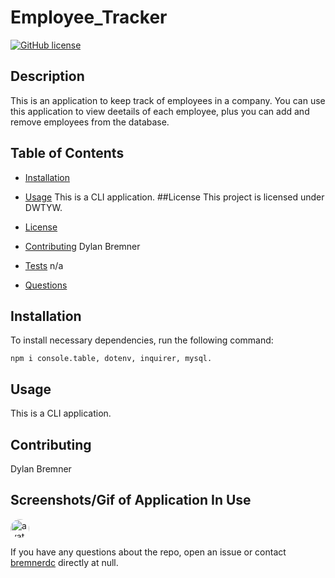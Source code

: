 
# Employee_Tracker
[![GitHub license](https://img.shields.io/badge/license-DWTYW-blue.svg)](https://github.com/bremnerdc/e-m-p-l-o-y-e-e-_-t-r-a-c-k-e-r)

## Description

This is an application to keep track of employees in a company. You can use this application to view deetails of each employee, plus you can add and remove employees from the database. 

## Table of Contents 

* [Installation](#installation)

* [Usage](#usage)
This is a CLI application.
##License
      This project is licensed under DWTYW.
      
* [License](#license)

* [Contributing](#contributing)
Dylan Bremner
* [Tests](#tests)
n/a
* [Questions](#questions)

## Installation

To install necessary dependencies, run the following command:

```
npm i console.table, dotenv, inquirer, mysql.
```

## Usage

This is a CLI application.
  
## Contributing

Dylan Bremner

## Screenshots/Gif of Application In Use



<img src="https://avatars3.githubusercontent.com/u/61300825?v=4" alt="avatar" style="border-radius: 16px" width="30" />

If you have any questions about the repo, open an issue or contact [bremnerdc](https://api.github.com/users/bremnerdc) directly at null.

